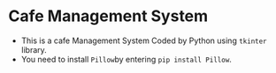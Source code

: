 # Cafe Management System

- This is a cafe Management System Coded by Python using `tkinter` library.
- You need to install `Pillow`by entering `pip install Pillow`.
<!-- Updated README links and corrected typos -->
<!-- Updated README links and corrected typos -->